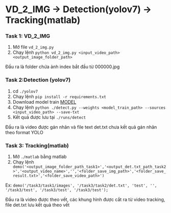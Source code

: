 # VD_2_IMG -> Detection(yolov7) -> Tracking(matlab)

### Task 1: VD_2_IMG
1. Mở file `vd_2_img.py`
2. Chạy lệnh
```python vd_2_img.py <input_video_path> <output_image_folder_path>```

Đầu ra là folder chứa ảnh index bắt đầu từ 000000.jpg

### Task 2:Detection (yolov7)
1. cd `./yolov7`
2. Chạy lệnh
```pip install -r requirements.txt```
3. Download model train [MODEL](https://drive.google.com/file/d/1t7p_Wvg_6bNDkRdh9ZBgZr4Z75Vh5kj8/view?usp=drive_link)
4. Chạy lệnh 
```python ./detect.py --weights <model_train_path> --sources <input_video_path> --save-txt```
5. Kết quả được lưu tại `./runs/detect`

Đầu ra là video được gán nhãn và file text det.txt chưa kết quả gán nhãn theo format YOLO

### Task 3: Tracking(matlab)
1. Mở `./matlab` bằng matlab
2.  Chạy lệnh
``` demo('<output_image_folder_path_task1>','<output_det.txt_path_task2>','<output_video_name>','','<folder_save_img_path>','<folder_save_result.txt>','<folder_save_video_path>')```

Ex: ```demo('/task3/task1/images', '/task3/task2/det.txt', 'test', '', '/task3/test', '/task3/test', '/task3/test'); ```

Đầu ra là video được theo vết, các khung hình được cắt ra từ video tracking, file det.txt lưu kết quả theo vết